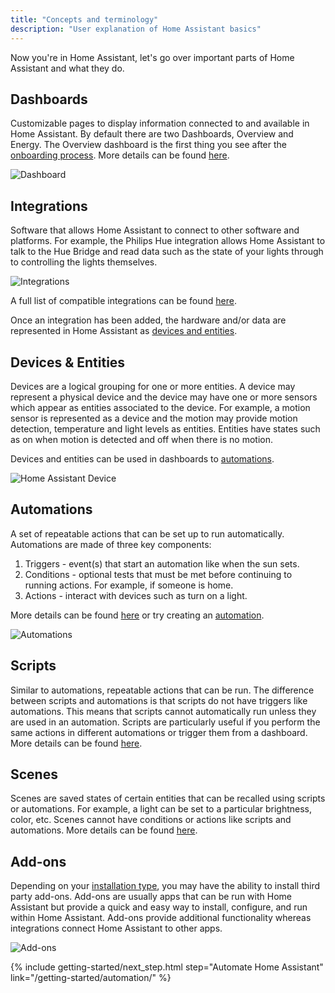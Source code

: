 ```yaml
---
title: "Concepts and terminology"
description: "User explanation of Home Assistant basics"
---
```

Now you're in Home Assistant, let's go over important parts of Home Assistant and what they do.

## Dashboards

Customizable pages to display information connected to and available in Home Assistant. By default there are two Dashboards, Overview and Energy. The Overview dashboard is the first thing you see after the [onboarding process](/getting-started/onboarding). More details can be found [here](/dashboards).

![Dashboard](/images/getting-started/lovelace.png)
## Integrations

Software that allows Home Assistant to connect to other software and platforms. For example, the Philips Hue integration allows Home Assistant to talk to the Hue Bridge and read data such as the state of your lights through to controlling the lights themselves.

![Integrations](/images/getting-started/integrations.png)

A full list of compatible integrations can be found [here](/integrations).

Once an integration has been added, the hardware and/or data are represented in Home Assistant as [devices and entities](#devices--entities).

## Devices & Entities

Devices are a logical grouping for one or more entities. A device may represent a physical device and the device may have one or more sensors which appear as entities associated to the device. For example, a motion sensor is represented as a device and the motion may provide motion detection, temperature and light levels as entities. Entities have states such as on when motion is detected and off when there is no motion.

Devices and entities can be used in dashboards to [automations](#automations).

![Home Assistant Device](/images/getting-started/home-assistant-device.png)

## Automations

A set of repeatable actions that can be set up to run automatically. Automations are made of three key components:
1. Triggers - event(s) that start an automation like when the sun sets.
2. Conditions - optional tests that must be met before continuing to running actions. For example, if someone is home.
3. Actions - interact with devices such as turn on a light.

More details can be found [here](/docs/automation/basics/) or try creating an [automation](/getting-started/automation).

![Automations](/images/getting-started/automation-editor.png)

## Scripts

Similar to automations, repeatable actions that can be run. The difference between scripts and automations is that scripts do not have triggers like automations. This means that scripts cannot automatically run unless they are used in an automation. Scripts are particularly useful if you perform the same actions in different automations or trigger them from a dashboard. More details can be found [here](/integrations/script/).

## Scenes

Scenes are saved states of certain entities that can be recalled using scripts or automations. For example, a light can be set to a particular brightness, color, etc. Scenes cannot have conditions or actions like scripts and automations. More details can be found [here](/integrations/scene/).

## Add-ons

Depending on your [installation type](/installation), you may have the ability to install third party add-ons. Add-ons are usually apps that can be run with Home Assistant but provide a quick and easy way to install, configure, and run within Home Assistant. Add-ons provide additional functionality whereas integrations connect Home Assistant to other apps.

![Add-ons](/images/getting-started/add-ons.png)

{% include getting-started/next_step.html step="Automate Home Assistant" link="/getting-started/automation/" %}
